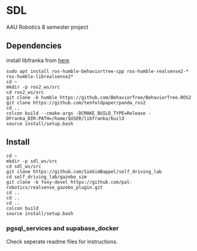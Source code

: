 # SDL
AAU Robotics 8 semester project

## Dependencies
install libfranka from [here](https://frankaemika.github.io/docs/installation_linux.html)
```
sudo apt install ros-humble-behaviortree-cpp ros-humble-realsense2-* ros-humble-librealsense2*
cd ~
mkdir -p ros2_ws/src
cd ros2_ws/src
git clone -b humble https://github.com/BehaviorTree/BehaviorTree.ROS2
git clone https://github.com/tenfoldpaper/panda_ros2
cd ..
colcon build --cmake-args -DCMAKE_BUILD_TYPE=Release -DFranka_DIR:PATH=/home/$USER/libfranka/build
source install/setup.bash
```

## Install
```
cd ~
mkdir -p sdl_ws/src
cd sdl_ws/src
git clone https://github.com/SimSimBappel/self_driving_lab
cd self_driving_lab/gazebo_sim
git clone -b foxy-devel https://github.com/pal-robotics/realsense_gazebo_plugin.git
cd ..
cd ..
cd ..
colcon build
source install/setup.bash
```


### pgsql_services and supabase_docker
Check seperate readme files for instructions. 
